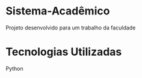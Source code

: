 # Sistema-Acadêmico

Projeto desenvolvido para um trabalho da faculdade

# Tecnologias Utilizadas

Python
